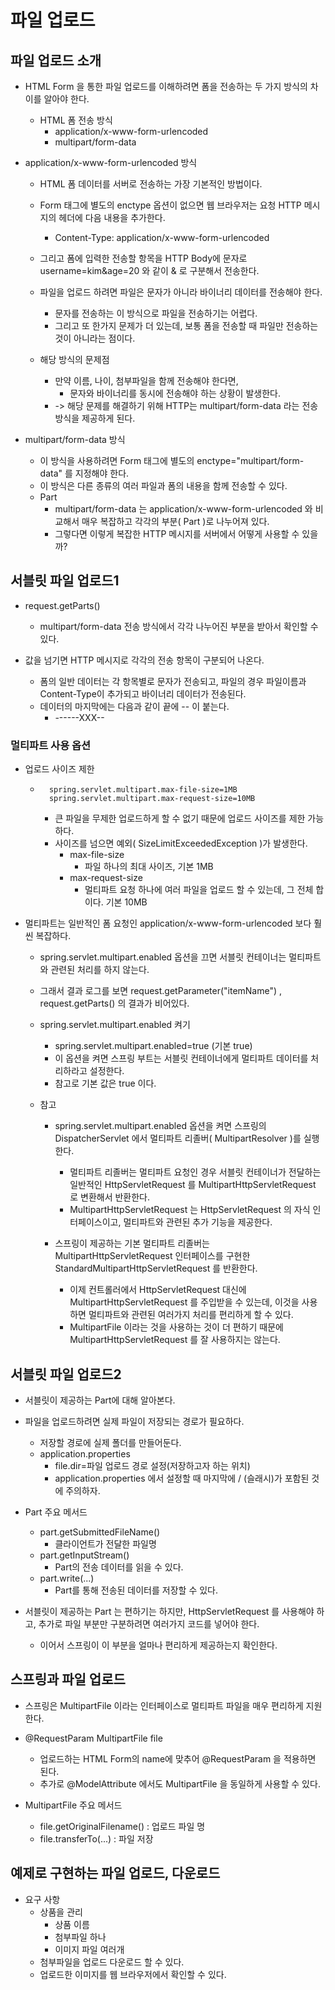 # 파일 업로드

## 파일 업로드 소개

- HTML Form 을 통한 파일 업로드를 이해하려면 폼을 전송하는 두 가지 방식의 차이를 알아야 한다.
  - HTML 폼 전송 방식    
    - application/x-www-form-urlencoded
    - multipart/form-data

- application/x-www-form-urlencoded 방식
  - HTML 폼 데이터를 서버로 전송하는 가장 기본적인 방법이다.
  - Form 태그에 별도의 enctype 옵션이 없으면 웹 브라우저는 요청 HTTP 메시지의 헤더에 다음 내용을 추가한다.
    - Content-Type: application/x-www-form-urlencoded
  - 그리고 폼에 입력한 전송할 항목을 HTTP Body에 문자로 username=kim&age=20 와 같이 & 로 구분해서 전송한다.
  - 파일을 업로드 하려면 파일은 문자가 아니라 바이너리 데이터를 전송해야 한다. 
    - 문자를 전송하는 이 방식으로 파일을 전송하기는 어렵다. 
    - 그리고 또 한가지 문제가 더 있는데, 보통 폼을 전송할 때 파일만 전송하는 것이 아니라는 점이다.

  - 해당 방식의 문제점
    - 만약 이름, 나이, 첨부파일을 함께 전송해야 한다면, 
      - 문자와 바이너리를 동시에 전송해야 하는 상황이 발생한다.
    - -> 해당 문제를 해결하기 위해 HTTP는 multipart/form-data 라는 전송 방식을 제공하게 된다.

- multipart/form-data 방식
  - 이 방식을 사용하려면 Form 태그에 별도의 enctype="multipart/form-data" 를 지정해야 한다.
  - 이 방식은 다른 종류의 여러 파일과 폼의 내용을 함께 전송할 수 있다.
  - Part
    - multipart/form-data 는 application/x-www-form-urlencoded 와 비교해서 매우 복잡하고 각각의 부분( Part )로 나누어져 있다. 
    - 그렇다면 이렇게 복잡한 HTTP 메시지를 서버에서 어떻게 사용할 수 있을까?

## 서블릿 파일 업로드1
- request.getParts() 
  - multipart/form-data 전송 방식에서 각각 나누어진 부분을 받아서 확인할 수 있다.

- 값을 넘기면 HTTP 메시지로 각각의 전송 항목이 구분되어 나온다.
  - 폼의 일반 데이터는 각 항목별로 문자가 전송되고, 파일의 경우 파일이름과 Content-Type이 추가되고 바이너리 데이터가 전송된다.
  - 데이터의 마지막에는 다음과 같이 끝에 -- 이 붙는다.
    - ------XXX--

### 멀티파트 사용 옵션
- 업로드 사이즈 제한
  - ```
      spring.servlet.multipart.max-file-size=1MB
      spring.servlet.multipart.max-request-size=10MB
    ```
    - 큰 파일을 무제한 업로드하게 할 수 없기 때문에 업로드 사이즈를 제한 가능하다.
    - 사이즈를 넘으면 예외( SizeLimitExceededException )가 발생한다.
      - max-file-size 
        - 파일 하나의 최대 사이즈, 기본 1MB
      - max-request-size 
        - 멀티파트 요청 하나에 여러 파일을 업로드 할 수 있는데, 그 전체 합이다. 기본 10MB

- 멀티파트는 일반적인 폼 요청인 application/x-www-form-urlencoded 보다 훨씬 복잡하다.
  - spring.servlet.multipart.enabled 옵션을 끄면 서블릿 컨테이너는 멀티파트와 관련된 처리를 하지 않는다.
  - 그래서 결과 로그를 보면 request.getParameter("itemName") , request.getParts() 의 결과가 비어있다.
  
  - spring.servlet.multipart.enabled 켜기
    - spring.servlet.multipart.enabled=true (기본 true)
    - 이 옵션을 켜면 스프링 부트는 서블릿 컨테이너에게 멀티파트 데이터를 처리하라고 설정한다. 
    - 참고로 기본 값은 true 이다.

  - 참고
    - spring.servlet.multipart.enabled 옵션을 켜면 스프링의 DispatcherServlet 에서 멀티파트 리졸버( MultipartResolver )를 실행한다.
      - 멀티파트 리졸버는 멀티파트 요청인 경우 서블릿 컨테이너가 전달하는 일반적인 HttpServletRequest 를 MultipartHttpServletRequest 로 변환해서 반환한다.
      - MultipartHttpServletRequest 는 HttpServletRequest 의 자식 인터페이스이고, 멀티파트와 관련된 추가 기능을 제공한다.

    - 스프링이 제공하는 기본 멀티파트 리졸버는 MultipartHttpServletRequest 인터페이스를 구현한 StandardMultipartHttpServletRequest 를 반환한다.
      - 이제 컨트롤러에서 HttpServletRequest 대신에 MultipartHttpServletRequest 를 주입받을 수 있는데, 이것을 사용하면 멀티파트와 관련된 여러가지 처리를 편리하게 할 수 있다. 
      - MultipartFile 이라는 것을 사용하는 것이 더 편하기 때문에 MultipartHttpServletRequest 를 잘 사용하지는 않는다.

## 서블릿 파일 업로드2
- 서블릿이 제공하는 Part에 대해 알아본다.

- 파일을 업로드하려면 실제 파일이 저장되는 경로가 필요하다.
  - 저장할 경로에 실제 폴더를 만들어둔다.
  - application.properties
    - file.dir=파일 업로드 경로 설정(저장하고자 하는 위치)
    - application.properties 에서 설정할 때 마지막에 / (슬래시)가 포함된 것에 주의하자.

- Part 주요 메서드
  - part.getSubmittedFileName() 
    - 클라이언트가 전달한 파일명
  - part.getInputStream()
    - Part의 전송 데이터를 읽을 수 있다.
  - part.write(...)
    - Part를 통해 전송된 데이터를 저장할 수 있다.

- 서블릿이 제공하는 Part 는 편하기는 하지만, HttpServletRequest 를 사용해야 하고, 추가로 파일 부분만 구분하려면 여러가지 코드를 넣어야 한다. 
  - 이어서 스프링이 이 부분을 얼마나 편리하게 제공하는지 확인한다.

## 스프링과 파일 업로드
- 스프링은 MultipartFile 이라는 인터페이스로 멀티파트 파일을 매우 편리하게 지원한다.

- @RequestParam MultipartFile file
  - 업로드하는 HTML Form의 name에 맞추어 @RequestParam 을 적용하면 된다. 
  - 추가로 @ModelAttribute 에서도 MultipartFile 을 동일하게 사용할 수 있다.

- MultipartFile 주요 메서드
  - file.getOriginalFilename() : 업로드 파일 명
  - file.transferTo(...) : 파일 저장

## 예제로 구현하는 파일 업로드, 다운로드

- 요구 사항
  - 상품을 관리
    - 상품 이름
    - 첨부파일 하나
    - 이미지 파일 여러개
  - 첨부파일을 업로드 다운로드 할 수 있다.
  - 업로드한 이미지를 웹 브라우저에서 확인할 수 있다.